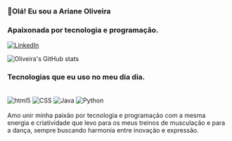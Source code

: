 ### 💫Olá! Eu sou a Ariane Oliveira 

<h3> Apaixonada por tecnologia e programação.</h3>

[![LinkedIn](https://img.shields.io/badge/LinkedIn-0077B5?style=for-the-badge&logo=linkedin&logoColor=white)](https://linkedin.com/in/ariane-oliveira-934b56168)


![Oliveira's GitHub stats](https://github-readme-stats.vercel.app/api?username=Ariane-Oli&show_icons=true&theme=dracula)

### Tecnologias que eu uso no meu dia dia.
<div style="display: inline_block"><br>
  <img align="center" alt="html5" src="https://img.shields.io/badge/HTML5-E34F26?style=for-the-badge&logo=html5&logoColor=white "/>
   <img align="center" alt="CSS" src="https://img.shields.io/badge/CSS3-1572B6?style=for-the-badge&logo=css3&logoColor=white"/>
    <img align="center" alt="Java" src="https://img.shields.io/badge/Java-ED8B00?style=for-the-badge&logo=openjdk&logoColor=white"/>
    <img align="center" alt="Python" src="https://img.shields.io/badge/Python-14354C?style=for-the-badge&logo=python&logoColor=white"/>
    
</div>

<br>
Amo unir minha paixão por tecnologia e programação com a mesma energia e criatividade que levo para os meus treinos de musculação e para a dança, sempre buscando harmonia entre inovação e expressão.

